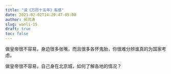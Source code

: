 ```yaml
---
title: "读《万历十五年》有感"
date: 2021-02-02T14:29:47-05:00
author: 郝鸿涛
slug: wanli-15
draft: true
toc: false
---
```


做皇帝很不容易，身边很多张嘴，而且很多各怀鬼胎，你很难分辨谁真的为国家考虑。

做皇帝很不容易，自己身在北京城，如何了解各地的情况？